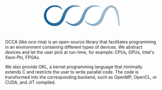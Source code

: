 <img
    src="./_images/blue-logo.svg"
    width="250"
    style="display: block; width: 250px; margin: auto; margin-bottom: 3em"
/>

OCCA (like *oca*-rina) is an open-source library that facilitates programming in an environment containing different types of devices.
We abstract devices and let the user pick at run-time, for example: CPUs, GPUs, Intel's Xeon Phi, FPGAs.

We also provide OKL, a kernel programming language that minimally extends C and restricts the user to write parallel code. The code is transformed into the corresponding backend, such as OpenMP, OpenCL, or CUDA, and JIT compiled.
